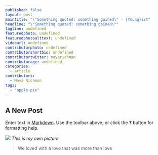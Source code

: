 ```yaml
---
published: false
layout: post
maintitle: "\"Something quoted: something gained\" - {Young}ist"
headline: "\"Something quoted: something gained\""
tagline: undefined
featuredphoto: undefined
featuredphotoalttext: undefined
videourl: undefined
contributorphoto: undefined
contributorshortbio: undefined
contributortwitter: mayarichman
contributorage: undefined
categories: 
  - article
contributors: 
  - Maya Richman
tags: 
  - "apple-pie"
---
```


## A New Post

Enter text in [Markdown](http://daringfireball.net/projects/markdown/). Use the toolbar above, or click the **?** button for formatting help.

![](https://scontent-b-lga.xx.fbcdn.net/hphotos-prn2/t1/1782032_512716228846997_335036643_n.jpg)
_This is my own picture_

> We loved with a love that was more than love



